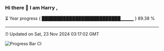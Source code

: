 ### Hi there 👋 I am Harry , 

⏳ Year progress { ██████████████████████████▁▁▁▁ } 89.38 %

---

⏰ Updated on Sat, 23 Nov 2024 03:17:02 GMT

![Progress Bar CI](https://github.com/duykhang68/duykhang68/workflows/Progress%20Bar%20CI/badge.svg)
